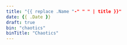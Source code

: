 ```yaml
---
title: "{{ replace .Name "-" " " | title }}"
date: {{ .Date }}
draft: true
bin: "chaotics"
binTitle: "Chaotics"
---
```

